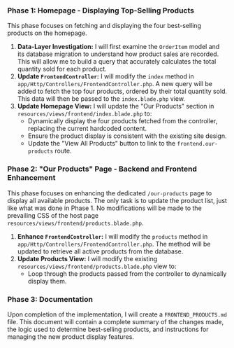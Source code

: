 ### Phase 1: Homepage - Displaying Top-Selling Products

This phase focuses on fetching and displaying the four best-selling products on the homepage.

1.  **Data-Layer Investigation:** I will first examine the `OrderItem` model and its database migration to understand how product sales are recorded. This will allow me to build a query that accurately calculates the total quantity sold for each product.
2.  **Update `FrontendController`:** I will modify the `index` method in `app/Http/Controllers/FrontendController.php`. A new query will be added to fetch the top four products, ordered by their total quantity sold. This data will then be passed to the `index.blade.php` view.
3.  **Update Homepage View:** I will update the "Our Products" section in `resources/views/frontend/index.blade.php` to:
    *   Dynamically display the four products fetched from the controller, replacing the current hardcoded content.
    *   Ensure the product display is consistent with the existing site design.
    *   Update the "View All Products" button to link to the `frontend.our-products` route.

### Phase 2: "Our Products" Page - Backend and Frontend Enhancement

This phase focuses on enhancing the dedicated `/our-products` page to display all available products. The only task is to update the product list, just like what was done in Phase 1. No modifications will be made to the prevailing CSS of the host page `resources/views/frontend/products.blade.php`.

1.  **Enhance `FrontendController`:** I will modify the `products` method in `app/Http/Controllers/FrontendController.php`. The method will be updated to retrieve all active products from the database.
2.  **Update Products View:** I will modify the existing `resources/views/frontend/products.blade.php` view to:
    *   Loop through the products passed from the controller to dynamically display them.

### Phase 3: Documentation

Upon completion of the implementation, I will create a `FRONTEND_PRODUCTS.md` file. This document will contain a complete summary of the changes made, the logic used to determine best-selling products, and instructions for managing the new product display features.